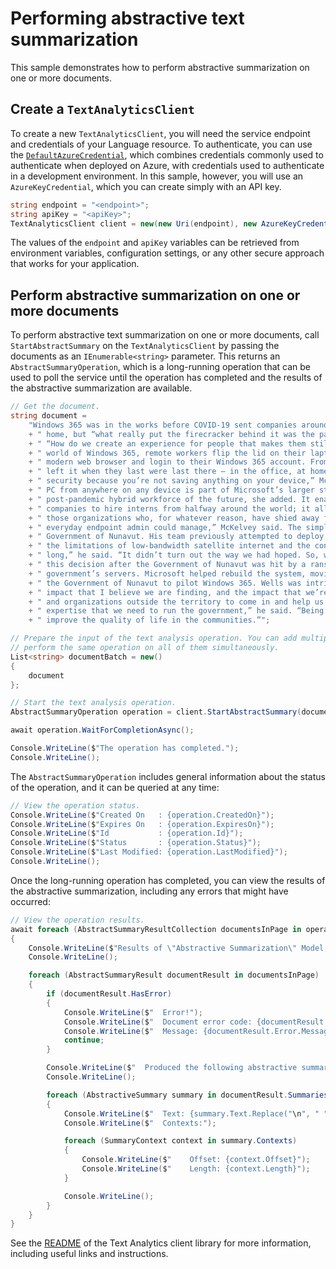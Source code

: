 # Performing abstractive text summarization
This sample demonstrates how to perform abstractive summarization on one or more documents.

## Create a `TextAnalyticsClient`
To create a new `TextAnalyticsClient`, you will need the service endpoint and credentials of your Language resource. To authenticate, you can use the [`DefaultAzureCredential`][DefaultAzureCredential], which combines credentials commonly used to authenticate when deployed on Azure, with credentials used to authenticate in a development environment. In this sample, however, you will use an `AzureKeyCredential`, which you can create simply with an API key.

```C# Snippet:CreateTextAnalyticsClient
string endpoint = "<endpoint>";
string apiKey = "<apiKey>";
TextAnalyticsClient client = new(new Uri(endpoint), new AzureKeyCredential(apiKey));
```

The values of the `endpoint` and `apiKey` variables can be retrieved from environment variables, configuration settings, or any other secure approach that works for your application.

## Perform abstractive summarization on one or more documents
To perform abstractive text summarization on one or more documents, call `StartAbstractSummary` on the `TextAnalyticsClient` by passing the documents as an `IEnumerable<string>` parameter. This returns an `AbstractSummaryOperation`, which is a long-running operation that can be used to poll the service until the operation has completed and the results of the abstractive summarization are available.

```C# Snippet:TextAnalyticsAbstractSummaryAsync
// Get the document.
string document =
    "Windows 365 was in the works before COVID-19 sent companies around the world on a scramble to secure solutions to support employees suddenly forced to work from"
    + " home, but “what really put the firecracker behind it was the pandemic, it accelerated everything,” McKelvey said. She explained that customers were asking,"
    + " “How do we create an experience for people that makes them still feel connected to the company without the physical presence of being there?” In this new"
    + " world of Windows 365, remote workers flip the lid on their laptop, boot up the family workstation or clip a keyboard onto a tablet, launch a native app or"
    + " modern web browser and login to their Windows 365 account. From there, their Cloud PC appears with their background, apps, settings and content just as they"
    + " left it when they last were last there – in the office, at home or a coffee shop. And then, when you’re done, you’re done. You won’t have any issues around"
    + " security because you’re not saving anything on your device,” McKelvey said, noting that all the data is stored in the cloud. The ability to login to a Cloud"
    + " PC from anywhere on any device is part of Microsoft’s larger strategy around tailoring products such as Microsoft Teams and Microsoft 365 for the"
    + " post-pandemic hybrid workforce of the future, she added. It enables employees accustomed to working from home to continue working from home; it enables"
    + " companies to hire interns from halfway around the world; it allows startups to scale without requiring IT expertise. “I think this will be interesting for"
    + " those organizations who, for whatever reason, have shied away from virtualization. This is giving them an opportunity to try it in a way that their regular,"
    + " everyday endpoint admin could manage,” McKelvey said. The simplicity of Windows 365 won over Dean Wells, the corporate chief information officer for the"
    + " Government of Nunavut. His team previously attempted to deploy a traditional virtual desktop infrastructure and found it inefficient and unsustainable given"
    + " the limitations of low-bandwidth satellite internet and the constant need for IT staff to manage the network and infrastructure. We didn’t run it for very"
    + " long,” he said. “It didn’t turn out the way we had hoped. So, we actually had terminated the project and rolled back out to just regular PCs.” He re-evaluated"
    + " this decision after the Government of Nunavut was hit by a ransomware attack in November 2019 that took down everything from the phone system to the"
    + " government’s servers. Microsoft helped rebuild the system, moving the government to Teams, SharePoint, OneDrive and Microsoft 365. Manchester’s team recruited"
    + " the Government of Nunavut to pilot Windows 365. Wells was intrigued, especially by the ability to manage the elastic workforce securely and seamlessly. “The"
    + " impact that I believe we are finding, and the impact that we’re going to find going forward, is being able to access specialists from outside the territory"
    + " and organizations outside the territory to come in and help us with our projects, being able to get people on staff with us to help us deliver the day-to-day"
    + " expertise that we need to run the government,” he said. “Being able to improve healthcare, being able to improve education, economic development is going to"
    + " improve the quality of life in the communities.”";

// Prepare the input of the text analysis operation. You can add multiple documents to this list and
// perform the same operation on all of them simultaneously.
List<string> documentBatch = new()
{
    document
};

// Start the text analysis operation.
AbstractSummaryOperation operation = client.StartAbstractSummary(documentBatch);

await operation.WaitForCompletionAsync();

Console.WriteLine($"The operation has completed.");
Console.WriteLine();
```

The `AbstractSummaryOperation` includes general information about the status of the operation, and it can be queried at any time:

```C# Snippet:TextAnalyticsAbstractSummaryOperationStatus
// View the operation status.
Console.WriteLine($"Created On   : {operation.CreatedOn}");
Console.WriteLine($"Expires On   : {operation.ExpiresOn}");
Console.WriteLine($"Id           : {operation.Id}");
Console.WriteLine($"Status       : {operation.Status}");
Console.WriteLine($"Last Modified: {operation.LastModified}");
Console.WriteLine();
```

Once the long-running operation has completed, you can view the results of the abstractive summarization, including any errors that might have occurred:

```C# Snippet:TextAnalyticsAbstractSummaryAsyncViewResults
// View the operation results.
await foreach (AbstractSummaryResultCollection documentsInPage in operation.Value)
{
    Console.WriteLine($"Results of \"Abstractive Summarization\" Model, version: \"{documentsInPage.ModelVersion}\"");
    Console.WriteLine();

    foreach (AbstractSummaryResult documentResult in documentsInPage)
    {
        if (documentResult.HasError)
        {
            Console.WriteLine($"  Error!");
            Console.WriteLine($"  Document error code: {documentResult.Error.ErrorCode}.");
            Console.WriteLine($"  Message: {documentResult.Error.Message}");
            continue;
        }

        Console.WriteLine($"  Produced the following abstractive summaries:");
        Console.WriteLine();

        foreach (AbstractiveSummary summary in documentResult.Summaries)
        {
            Console.WriteLine($"  Text: {summary.Text.Replace("\n", " ")}");
            Console.WriteLine($"  Contexts:");

            foreach (SummaryContext context in summary.Contexts)
            {
                Console.WriteLine($"    Offset: {context.Offset}");
                Console.WriteLine($"    Length: {context.Length}");
            }

            Console.WriteLine();
        }
    }
}
```

See the [README][README] of the Text Analytics client library for more information, including useful links and instructions.

[DefaultAzureCredential]: https://github.com/Azure/azure-sdk-for-net/blob/main/sdk/identity/Azure.Identity/README.md
[README]: https://github.com/Azure/azure-sdk-for-net/blob/main/sdk/textanalytics/Azure.AI.TextAnalytics/README.md